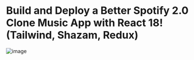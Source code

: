 # Build and Deploy a Better Spotify 2.0 Clone Music App with React 18! (Tailwind, Shazam, Redux)

![image](https://user-images.githubusercontent.com/125455606/226875846-e7cf58cb-7e63-43af-ac86-ce850d40c5fa.png)


